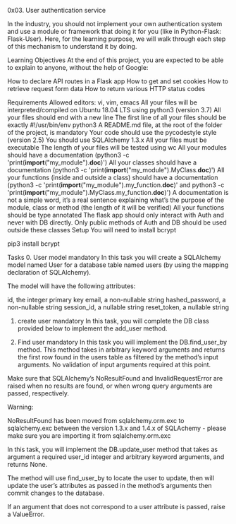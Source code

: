 0x03. User authentication service

In the industry, you should not implement your own authentication system and use a module or framework that doing it for you (like in Python-Flask: Flask-User). Here, for the learning purpose, we will walk through each step of this mechanism to understand it by doing.

Learning Objectives
At the end of this project, you are expected to be able to explain to anyone, without the help of Google:

How to declare API routes in a Flask app
How to get and set cookies
How to retrieve request form data
How to return various HTTP status codes

Requirements
Allowed editors: vi, vim, emacs
All your files will be interpreted/compiled on Ubuntu 18.04 LTS using python3 (version 3.7)
All your files should end with a new line
The first line of all your files should be exactly #!/usr/bin/env python3
A README.md file, at the root of the folder of the project, is mandatory
Your code should use the pycodestyle style (version 2.5)
You should use SQLAlchemy 1.3.x
All your files must be executable
The length of your files will be tested using wc
All your modules should have a documentation (python3 -c 'print(__import__("my_module").__doc__)')
All your classes should have a documentation (python3 -c 'print(__import__("my_module").MyClass.__doc__)')
All your functions (inside and outside a class) should have a documentation (python3 -c 'print(__import__("my_module").my_function.__doc__)' and python3 -c 'print(__import__("my_module").MyClass.my_function.__doc__)')
A documentation is not a simple word, it’s a real sentence explaining what’s the purpose of the module, class or method (the length of it will be verified)
All your functions should be type annotated
The flask app should only interact with Auth and never with DB directly.
Only public methods of Auth and DB should be used outside these classes
Setup
You will need to install bcrypt

pip3 install bcrypt

Tasks
0. User model
mandatory
In this task you will create a SQLAlchemy model named User for a database table named users (by using the mapping declaration of SQLAlchemy).

The model will have the following attributes:

id, the integer primary key
email, a non-nullable string
hashed_password, a non-nullable string
session_id, a nullable string
reset_token, a nullable string

1. create user
mandatory
In this task, you will complete the DB class provided below to implement the add_user method.

2. Find user
mandatory
In this task you will implement the DB.find_user_by method. This method takes in arbitrary keyword arguments and returns the first row found in the users table as filtered by the method’s input arguments. No validation of input arguments required at this point.

Make sure that SQLAlchemy’s NoResultFound and InvalidRequestError are raised when no results are found, or when wrong query arguments are passed, respectively.

Warning:

NoResultFound has been moved from sqlalchemy.orm.exc to sqlalchemy.exc between the version 1.3.x and 1.4.x of SQLAchemy - please make sure you are importing it from sqlalchemy.orm.exc

In this task, you will implement the DB.update_user method that takes as argument a required user_id integer and arbitrary keyword arguments, and returns None.

The method will use find_user_by to locate the user to update, then will update the user’s attributes as passed in the method’s arguments then commit changes to the database.

If an argument that does not correspond to a user attribute is passed, raise a ValueError.

